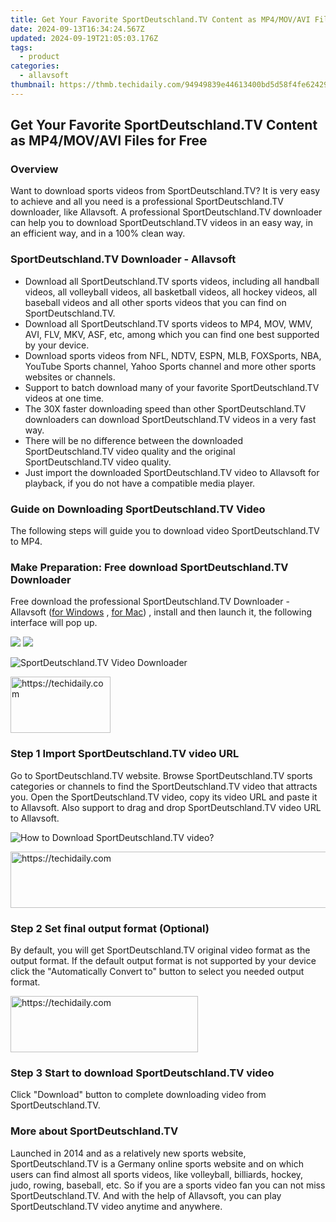 ```yaml
---
title: Get Your Favorite SportDeutschland.TV Content as MP4/MOV/AVI Files for Free
date: 2024-09-13T16:34:24.567Z
updated: 2024-09-19T21:05:03.176Z
tags:
  - product
categories:
  - allavsoft
thumbnail: https://thmb.techidaily.com/94949839e44613400bd5d58f4fe6242909222f90165f20a133ed7c6cab443aea.png
---
```


## Get Your Favorite SportDeutschland.TV Content as MP4/MOV/AVI Files for Free

### Overview

Want to download sports videos from SportDeutschland.TV? It is very easy to achieve and all you need is a professional SportDeutschland.TV downloader, like Allavsoft. A professional SportDeutschland.TV downloader can help you to download SportDeutschland.TV videos in an easy way, in an efficient way, and in a 100% clean way.

### SportDeutschland.TV Downloader - Allavsoft

* Download all SportDeutschland.TV sports videos, including all handball videos, all volleyball videos, all basketball videos, all hockey videos, all baseball videos and all other sports videos that you can find on SportDeutschland.TV.
* Download all SportDeutschland.TV sports videos to MP4, MOV, WMV, AVI, FLV, MKV, ASF, etc, among which you can find one best supported by your device.
* Download sports videos from NFL, NDTV, ESPN, MLB, FOXSports, NBA, YouTube Sports channel, Yahoo Sports channel and more other sports websites or channels.
* Support to batch download many of your favorite SportDeutschland.TV videos at one time.
* The 30X faster downloading speed than other SportDeutschland.TV downloaders can download SportDeutschland.TV videos in a very fast way.
* There will be no difference between the downloaded SportDeutschland.TV video quality and the original SportDeutschland.TV video quality.
* Just import the downloaded SportDeutschland.TV video to Allavsoft for playback, if you do not have a compatible media player.

### Guide on Downloading SportDeutschland.TV Video

The following steps will guide you to download video SportDeutschland.TV to MP4.

### Make Preparation: Free download SportDeutschland.TV Downloader

Free download the professional SportDeutschland.TV Downloader - Allavsoft ([for Windows](https://tools.techidaily.com/allavsoft/products/) , [for Mac](https://tools.techidaily.com/allavsoft/products/)) , install and then launch it, the following interface will pop up.

[![](https://www.allavsoft.com/how-to/../images/how-to/free-download-win.jpg)](https://tools.techidaily.com/allavsoft/products/) [![](https://www.allavsoft.com/how-to/../images/how-to/free-download-mac.jpg)](https://tools.techidaily.com/allavsoft/products/)

![SportDeutschland.TV Video Downloader](https://www.allavsoft.com/how-to/../images/allavsoft/screen-shot-600.jpg)

<!-- affiliate ads begin -->
<a href="https://aligracehair.sjv.io/c/5597632/2135366/19272" target="_top" id="2135366">
  <img src="//a.impactradius-go.com/display-ad/19272-2135366" border="0" alt="https://techidaily.com" width="160" height="90"/>
</a>
<img height="0" width="0" src="https://aligracehair.sjv.io/i/5597632/2135366/19272" style="position:absolute;visibility:hidden;" border="0" />
<!-- affiliate ads end -->

### Step 1 Import SportDeutschland.TV video URL

Go to SportDeutschland.TV website. Browse SportDeutschland.TV sports categories or channels to find the SportDeutschland.TV video that attracts you. Open the SportDeutschland.TV video, copy its video URL and paste it to Allavsoft. Also support to drag and drop SportDeutschland.TV video URL to Allavsoft.

![How to Download SportDeutschland.TV video?](https://www.allavsoft.com/how-to/../images/how-to/download-rtmp-video/download-rtmp-video.jpg)

<!-- affiliate ads begin -->
<a href="https://zebaoaffiliateprogram.pxf.io/c/5597632/2137974/21526" target="_top" id="2137974">
  <img src="//a.impactradius-go.com/display-ad/21526-2137974" border="0" alt="https://techidaily.com" width="728" height="90"/>
</a>
<img height="0" width="0" src="https://zebaoaffiliateprogram.pxf.io/i/5597632/2137974/21526" style="position:absolute;visibility:hidden;" border="0" />
<!-- affiliate ads end -->

### Step 2 Set final output format (Optional)

By default, you will get SportDeutschland.TV original video format as the output format. If the default output format is not supported by your device click the "Automatically Convert to" button to select you needed output format.

<!-- affiliate ads begin -->
<a href="https://aligracehair.sjv.io/c/5597632/2027176/19272" target="_top" id="2027176">
  <img src="//a.impactradius-go.com/display-ad/19272-2027176" border="0" alt="https://techidaily.com" width="300" height="90"/>
</a>
<img height="0" width="0" src="https://aligracehair.sjv.io/i/5597632/2027176/19272" style="position:absolute;visibility:hidden;" border="0" />
<!-- affiliate ads end -->

### Step 3 Start to download SportDeutschland.TV video

Click "Download" button to complete downloading video from SportDeutschland.TV.

### More about SportDeutschland.TV

Launched in 2014 and as a relatively new sports website, SportDeutschland.TV is a Germany online sports website and on which users can find almost all sports videos, like volleyball, billiards, hockey, judo, rowing, baseball, etc. So if you are a sports video fan you can not miss SportDeutschland.TV. And with the help of Allavsoft, you can play SportDeutschland.TV video anytime and anywhere.

<ins class="adsbygoogle"
     style="display:block"
     data-ad-format="autorelaxed"
     data-ad-client="ca-pub-7571918770474297"
     data-ad-slot="1223367746"></ins>

<ins class="adsbygoogle"
     style="display:block"
     data-ad-client="ca-pub-7571918770474297"
     data-ad-slot="8358498916"
     data-ad-format="auto"
     data-full-width-responsive="true"></ins>
